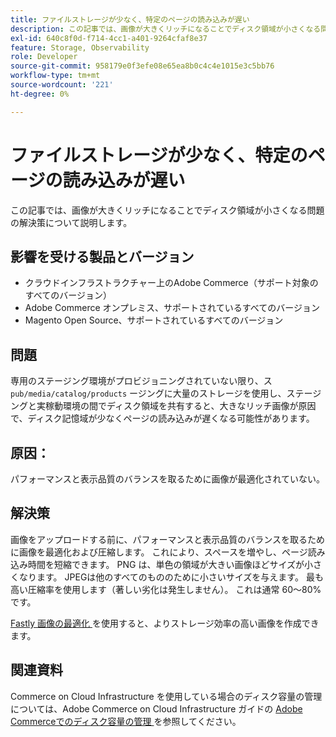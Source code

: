 ```yaml
---
title: ファイルストレージが少なく、特定のページの読み込みが遅い
description: この記事では、画像が大きくリッチになることでディスク領域が小さくなる問題の解決策について説明します。
exl-id: 640c8f0d-f714-4cc1-a401-9264cfaf8e37
feature: Storage, Observability
role: Developer
source-git-commit: 958179e0f3efe08e65ea8b0c4c4e1015e3c5bb76
workflow-type: tm+mt
source-wordcount: '221'
ht-degree: 0%

---
```


# ファイルストレージが少なく、特定のページの読み込みが遅い

この記事では、画像が大きくリッチになることでディスク領域が小さくなる問題の解決策について説明します。

## 影響を受ける製品とバージョン

* クラウドインフラストラクチャー上のAdobe Commerce（サポート対象のすべてのバージョン）
* Adobe Commerce オンプレミス、サポートされているすべてのバージョン
* Magento Open Source、サポートされているすべてのバージョン

## 問題

専用のステージング環境がプロビジョニングされていない限り、ス `pub/media/catalog/products` ージングに大量のストレージを使用し、ステージングと実稼動環境の間でディスク領域を共有すると、大きなリッチ画像が原因で、ディスク記憶域が少なくページの読み込みが遅くなる可能性があります。

## 原因：

パフォーマンスと表示品質のバランスを取るために画像が最適化されていない。

## 解決策

画像をアップロードする前に、パフォーマンスと表示品質のバランスを取るために画像を最適化および圧縮します。 これにより、スペースを増やし、ページ読み込み時間を短縮できます。 PNG は、単色の領域が大きい画像ほどサイズが小さくなります。 JPEGは他のすべてのもののために小さいサイズを与えます。 最も高い圧縮率を使用します（著しい劣化は発生しません）。 これは通常 60～80% です。

[Fastly 画像の最適化 ](https://experienceleague.adobe.com/docs/commerce-cloud-service/user-guide/cdn/fastly-image-optimization.html) を使用すると、よりストレージ効率の高い画像を作成できます。

## 関連資料

Commerce on Cloud Infrastructure を使用している場合のディスク容量の管理については、Adobe Commerce on Cloud Infrastructure ガイドの [Adobe Commerceでのディスク容量の管理 ](https://experienceleague.adobe.com/docs/commerce-cloud-service/user-guide/develop/storage/manage-disk-space.html) を参照してください。
